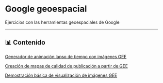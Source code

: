 # Google geoespacial

Ejercicios con las herramientas geoespaciales de Google

---

## 📊 Contenido

[Generador de animación lapso de tiempo con imágenes GEE](01/bol_timelapse_fading_create.ipynb)

[Creación de mapas de calidad de publicación a partir de GEE](02/cartoee_basemap.ipynb)

[Demostración básica de visualización de imágenes GEE](03/geemap_demo.ipynb)